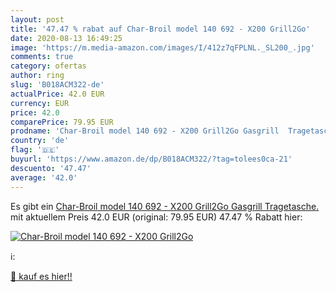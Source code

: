 ```yaml
---
layout: post
title: '47.47 % rabat auf Char-Broil model 140 692 - X200 Grill2Go'
date: 2020-08-13 16:49:25
image: 'https://m.media-amazon.com/images/I/412z7qFPLNL._SL200_.jpg'
comments: true
category: ofertas
author: ring
slug: 'B018ACM322-de'
actualPrice: 42.0 EUR
currency: EUR
price: 42.0
comparePrice: 79.95 EUR
prodname: 'Char-Broil model 140 692 - X200 Grill2Go Gasgrill  Tragetasche.'
country: 'de'
flag: '🇩🇪'
buyurl: 'https://www.amazon.de/dp/B018ACM322/?tag=tolees0ca-21'
descuento: '47.47'
average: '42.0'
---
```


Es gibt ein [Char-Broil model 140 692 - X200 Grill2Go Gasgrill  Tragetasche.](https://www.amazon.de/dp/B018ACM322/?tag=tolees0ca-21) mit aktuellem Preis 42.0 EUR (original: 79.95 EUR) 47.47 % Rabatt hier:

[![Char-Broil model 140 692 - X200 Grill2Go](https://m.media-amazon.com/images/I/412z7qFPLNL._SL200_.jpg)](https://www.amazon.de/dp/B018ACM322/?tag=tolees0ca-21)

ℹ️:


[🛒 kauf es hier!!](https://www.amazon.de/dp/B018ACM322/?tag=tolees0ca-21)
